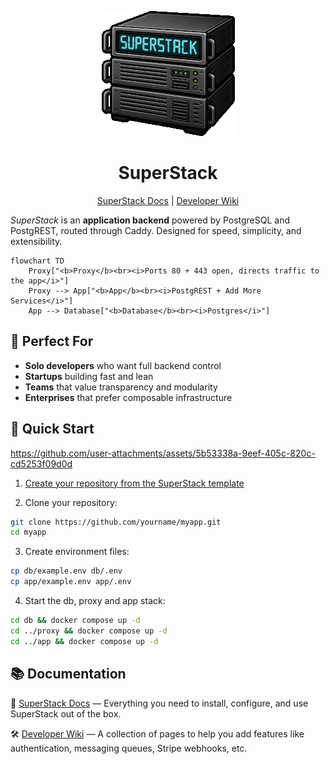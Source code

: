 <p align="center">
  <img alt="SuperStack logo" src="https://github.com/explodinglabs/superstack/blob/main/logo.png?raw=true" />
</p>

<h1 align="center">SuperStack</h1>

<p align="center">
  <a href="https://explodinglabs.com/superstack/">SuperStack Docs</a>
  | <a href="https://github.com/explodinglabs/superstack/wiki">Developer Wiki</a>
</p>

_SuperStack_ is an **application backend** powered by PostgreSQL and PostgREST,
routed through Caddy. Designed for speed, simplicity, and extensibility.

```mermaid
flowchart TD
    Proxy["<b>Proxy</b><br><i>Ports 80 + 443 open, directs traffic to the app</i>"]
    Proxy --> App["<b>App</b><br><i>PostgREST + Add More Services</i>"]
    App --> Database["<b>Database</b><br><i>Postgres</i>"]
```

## 🎯 Perfect For

- **Solo developers** who want full backend control
- **Startups** building fast and lean
- **Teams** that value transparency and modularity
- **Enterprises** that prefer composable infrastructure

## 🚀 Quick Start

https://github.com/user-attachments/assets/5b53338a-9eef-405c-820c-cd5253f09d0d

1. [Create your repository from the SuperStack template](https://github.com/explodinglabs/superstack/generate)

2. Clone your repository:

```sh
git clone https://github.com/yourname/myapp.git
cd myapp
```

3. Create environment files:

```sh
cp db/example.env db/.env
cp app/example.env app/.env
```

4. Start the db, proxy and app stack:

```sh
cd db && docker compose up -d
cd ../proxy && docker compose up -d
cd ../app && docker compose up -d
```

## 📚 Documentation

📖 [SuperStack Docs](https://explodinglabs.com/superstack/) — Everything you
need to install, configure, and use SuperStack out of the box.

🛠️ [Developer Wiki](https://github.com/explodinglabs/superstack/wiki) — A
collection of pages to help you add features like authentication, messaging
queues, Stripe webhooks, etc.
